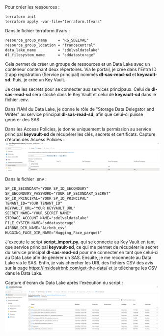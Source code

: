 
Pour créer les ressources :
```
terraform init 
terraform apply -var-file="terraform.tfvars"
```

Dans le fichier terraform.tfvars :
```
resource_group_name     = "RG_SDELVAL"
resource_group_location = "francecentral"
data_lake_name          = "sdelvaldatalake"
dl_filesystem_name      = "sddatastorage"
```

Cela permet de créer un groupe de ressources et un Data Lake avec un conteneur contenant deux répertoires.
Via le portail, je crée dans l'Entra ID 2 app registration (Service principal) nommés **dl-sas-read-sd** et **keyvault-sd**.
Puis, je crée un Key Vault.

Je crée les secrets pour se connecter aux services principaux. Celui de **dl-sas-read-sd** sera stocké dans le Key Vault et celui de **keyvault-sd** dans le fichier .env.

Dans l'IAM du Data Lake, je donne le rôle de "Storage Data Delegator and Writer" au service principal **dl-sas-read-sd**, afin que celui-ci puisse générer des SAS.

Dans les Access Policies, je donne uniquement la permission au service principal **keyvault-sd** de récupérer les clés, secrets et certificats.
Capture d'écran des Access Policies :
![image](img/accesspolicies.png)

Dans le fichier .env :
```
SP_ID_SECONDARY="YOUR SP_ID_SECONDARY"
SP_SECONDARY_PASSWORD="YOUR SP_SECONDARY_SECRET"
SP_ID_PRINCIPAL="YOUR SP_ID_PRINCIPAL"
TENANT_ID="YOUR TENANT_ID"
KEYVAULT_URL="YOUR KEYVAULT_URL"
SECRET_NAME="YOUR SECRET_NAME"
STORAGE_ACCOUNT_NAME="sdelvaldatalake"
FILE_SYSTEM_NAME="sddatastorage"
AIRBNB_DIR_NAME="Airbnb_csv"
HUGGING_FACE_DIR_NAME="Hugging_Face_parquet"
```

J'exécute le script **script_import.py**, qui se connecte au Key Vault en tant que service principal **keyvault-sd**, ce qui me permet de récupérer le secret du service principal **dl-sas-read-sd** pour me connecter en tant que celui-ci au Data Lake afin de générer un SAS. Ensuite, je me reconnecte au Data Lake via le SAS. Enfin, je vais chercher les URL des fichiers CSV des avis sur la page https://insideairbnb.com/get-the-data/ et je télécharge les CSV dans le Data Lake.

Capture d'écran du Data Lake après l'exécution du script :
![image](img/resultal.script_import.png)